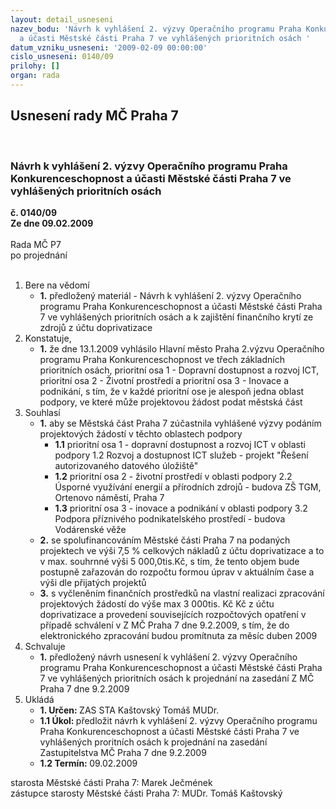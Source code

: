 ```yaml
---
layout: detail_usneseni
nazev_bodu: 'Návrh k vyhlášení 2. výzvy Operačního programu Praha Konkurenceschopnost
  a účasti Městské části Praha 7 ve vyhlášených prioritních osách '
datum_vzniku_usneseni: '2009-02-09 00:00:00'
cislo_usneseni: 0140/09
prilohy: []
organ: rada
---
```

<div id="ucUsn_pList" class="usn">
	<span><h2>Usnesení rady MČ Praha 7 </h2>
<br></span><div class="standBody">
<span><h3>Návrh k vyhlášení 2. výzvy Operačního programu Praha Konkurenceschopnost a účasti Městské části Praha 7 ve vyhlášených prioritních osách </h3></span><div class="center">
		<strong>č. 0140/09</strong><br>
	</div>
<div class="center">
		<strong>Ze dne 09.02.2009</strong><br><br>
	</div>Rada MČ P7<br> po projednání<br><br><ol>
<li>Bere na vědomí<ul><li>
<strong>1.</strong> předložený materiál - Návrh k vyhlášení 2. výzvy Operačního programu Praha Konkurenceschopnost a účasti Městské části Praha 7 ve vyhlášených prioritních osách a k zajištění finančního krytí ze zdrojů z účtu doprivatizace</li></ul>
</li>
<li>Konstatuje,<ul><li>
<strong>1.</strong> že dne 13.1.2009 vyhlásilo Hlavní město Praha 2.výzvu Operačního programu Praha Konkurenceschopnost ve třech základních prioritních osách, prioritní osa 1 - Dopravní dostupnost a rozvoj ICT, prioritní osa 2 - Životní prostředí a prioritní osa 3 - Inovace a podnikání, s tím, že v každé prioritní ose je alespoň jedna oblast podpory, ve které může projektovou žádost podat městská část </li></ul>
</li>
<li>Souhlasí<ul>
<li>
<strong>1.</strong> aby se Městská část Praha 7  zúčastnila vyhlášené výzvy podáním projektových žádostí  v těchto oblastech podpory <ul>
<li>
<strong>1.1</strong> prioritní osa 1 - dopravní dostupnost a rozvoj ICT v oblasti podpory 1.2 Rozvoj a dostupnost ICT služeb - projekt "Řešení autorizovaného datového úložiště" </li>
<li>
<strong>1.2</strong> prioritní osa 2 - životní prostředí v oblasti podpory 2.2 Úsporné využívání energií a přírodních zdrojů - budova ZŠ TGM, Ortenovo náměstí, Praha 7  </li>
<li>
<strong>1.3</strong> prioritní osa 3 - inovace a podnikání v oblasti podpory 3.2 Podpora příznivého podnikatelského prostředí - budova Vodárenské věže </li>
</ul>
</li>
<li>
<strong>2.</strong> se spolufinancováním Městské části Praha 7 na podaných projektech ve výši   7,5  % celkových nákladů z účtu doprivatizace a to v max. souhrnné výši 5 000,0tis.Kč, s tím, že tento objem bude postupně zařazován do rozpočtu formou úprav v aktuálním čase a výši dle přijatých projektů </li>
<li>
<strong>3.</strong> s vyčleněním finančních prostředků na vlastní realizaci zpracování projektových žádostí do výše max 3 000tis. Kč                 Kč z účtu doprivatizace a provedení souvisejících rozpočtových opatření v případě schválení v Z MČ Praha 7 dne 9.2.2009, s tím, že do elektronického zpracování budou promítnuta za měsíc duben 2009 </li>
</ul>
</li>
<li>Schvaluje<ul><li>
<strong>1.</strong> předložený návrh usnesení k vyhlášení 2. výzvy Operačního programu Praha Konkurenceschopnost a účasti Městské části Praha 7 ve vyhlášených prioritních osách k projednání na zasedání Z MČ Praha 7 dne 9.2.2009</li></ul>
</li>
<li>Ukládá<ul>
<li>
<strong>1. Určen: </strong>ZAS STA Kaštovský Tomáš MUDr.</li>
<li>
<strong>1.1 Úkol: </strong>předložit návrh k vyhlášení 2. výzvy Operačního programu Praha Konkurenceschopnost a účasti Městské části Praha 7 ve vyhlášených proritních osách k projednání na zasedání Zastupitelstva MČ Praha 7 dne 9.2.2009</li>
<li>
<strong>1.2 Termín: </strong>09.02.2009</li>
</ul>
</li>
</ol>starosta Městské části Praha 7: Marek Ječmének<br>zástupce starosty Městské části Praha 7: MUDr. Tomáš Kaštovský 
</div>
</div>